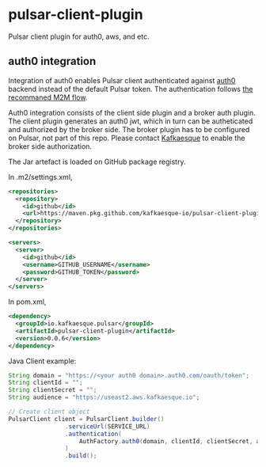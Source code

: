# pulsar-client-plugin
Pulsar client plugin for auth0, aws, and etc.

## auth0 integration
Integration of auth0 enables Pulsar client authenticated against [auth0](https://www.auth0.com) backend instead of the default Pulsar token. The authentication follows [the recommaned M2M flow](https://auth0.com/blog/using-m2m-authorization/). 

Auth0 integration consists of the client side plugin and a broker auth plugin. The client plugin generates an auth0 jwt, which in turn can be autheticated and authorized by the broker side. The broker plugin has to be configured on Pulsar, not part of this repo. Please contact [Kafkaesque](https://kafkaesque.io/contact/#) to enable the broker side authorization.

The Jar artefact is loaded on GitHub package registry.

In .m2/settings.xml,
``` .m2/settings.xml
<repositories>
  <repository>
    <id>github</id>
    <url>https://maven.pkg.github.com/kafkaesque-io/pulsar-client-plugin</url>
  </repository>
</repositories>

<servers>
  <server>
    <id>github</id>
    <username>GITHUB_USERNAME</username>
    <password>GITHUB_TOKEN</password>
  </server>
</servers>
```

In pom.xml,
```pom.xml
<dependency>
  <groupId>io.kafkaesque.pulsar</groupId>
  <artifactId>pulsar-client-plugin</artifactId>
  <version>0.0.6</version>
</dependency>

```

Java Client example:
``` example.java
String domain = "https://<your auth0 domain>.auth0.com/oauth/token";
String clientId = "";
String clientSecret = "";
String audience = "https://useast2.aws.kafkaesque.io";

// Create client object
PulsarClient client = PulsarClient.builder()
                .serviceUrl(SERVICE_URL)
                .authentication(
                    AuthFactory.auth0(domain, clientId, clientSecret, audience)
                )
                .build();
```
